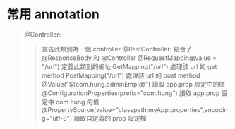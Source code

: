 # 常用 annotation
>@Controller:
>>宣告此類別為一個 controller
>@RestController:
>>結合了 @ResponseBody 和 @Controller
>@RequestMapping(value = "/url")
>>定義此類別的網址
>GetMapping("/url")
>>處理該 url 的 get method
>PostMapping("/url")
>>處理該 url 的 post method
>@Value("${com.hung.adminEmpId}")
>>讀取 app.prop 設定中的值
>@ConfigurationProperties(prefix="com.hung")
>>讀取 app.prop 設定中 com.hung 的值
>@PropertySource(value="classpath:myApp.properties",encoding="utf-8")
>>讀取自定義的 prop 設定檔